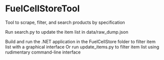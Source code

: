 # FuelCellStoreTool
 Tool to scrape, filter, and search products by specification

 Run search.py to update the item list in data/raw_dump.json

 Build and run the .NET application in the FuelCellStore folder to filter item list with a graphical interface
 Or run update_items.py to filter item list using rudimentary command-line interface
